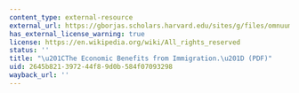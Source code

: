 ```yaml
---
content_type: external-resource
external_url: https://gborjas.scholars.harvard.edu/sites/g/files/omnuum4696/files/gborjas/files/jep1995.pdf
has_external_license_warning: true
license: https://en.wikipedia.org/wiki/All_rights_reserved
status: ''
title: "\u201CThe Economic Benefits from Immigration.\u201D (PDF)"
uid: 2645b821-3972-44f8-9d0b-584f07093298
wayback_url: ''
---
```

